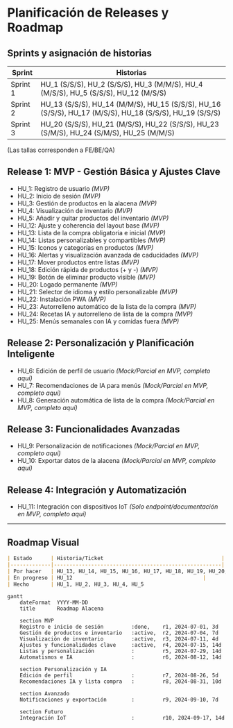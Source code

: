 # Planificación de Releases y Roadmap

## Sprints y asignación de historias

| Sprint   | Historias                                                                                 |
|----------|------------------------------------------------------------------------------------------|
| Sprint 1 | HU_1 (S/S/S), HU_2 (S/S/S), HU_3 (M/M/S), HU_4 (M/S/S), HU_5 (S/S/S), HU_12 (M/S/S)       |
| Sprint 2 | HU_13 (S/S/S), HU_14 (M/M/S), HU_15 (S/S/S), HU_16 (S/S/S), HU_17 (M/S/S), HU_18 (S/S/S), HU_19 (S/S/S) |
| Sprint 3 | HU_20 (S/S/S), HU_21 (M/S/S), HU_22 (S/S/S), HU_23 (S/M/S), HU_24 (S/M/S), HU_25 (M/M/S)  |

(Las tallas corresponden a FE/BE/QA)

## Release 1: MVP - Gestión Básica y Ajustes Clave
- HU_1: Registro de usuario *(MVP)*
- HU_2: Inicio de sesión *(MVP)*
- HU_3: Gestión de productos en la alacena *(MVP)*
- HU_4: Visualización de inventario *(MVP)*
- HU_5: Añadir y quitar productos del inventario *(MVP)*
- HU_12: Ajuste y coherencia del layout base *(MVP)*
- HU_13: Lista de la compra obligatoria e inicial *(MVP)*
- HU_14: Listas personalizables y compartibles *(MVP)*
- HU_15: Iconos y categorías en productos *(MVP)*
- HU_16: Alertas y visualización avanzada de caducidades *(MVP)*
- HU_17: Mover productos entre listas *(MVP)*
- HU_18: Edición rápida de productos (+ y -) *(MVP)*
- HU_19: Botón de eliminar producto visible *(MVP)*
- HU_20: Logado permanente *(MVP)*
- HU_21: Selector de idioma y estilo personalizable *(MVP)*
- HU_22: Instalación PWA *(MVP)*
- HU_23: Autorrelleno automático de la lista de la compra *(MVP)*
- HU_24: Recetas IA y autorrelleno de lista de la compra *(MVP)*
- HU_25: Menús semanales con IA y comidas fuera *(MVP)*

## Release 2: Personalización y Planificación Inteligente
- HU_6: Edición de perfil de usuario *(Mock/Parcial en MVP, completo aquí)*
- HU_7: Recomendaciones de IA para menús *(Mock/Parcial en MVP, completo aquí)*
- HU_8: Generación automática de lista de la compra *(Mock/Parcial en MVP, completo aquí)*

## Release 3: Funcionalidades Avanzadas
- HU_9: Personalización de notificaciones *(Mock/Parcial en MVP, completo aquí)*
- HU_10: Exportar datos de la alacena *(Mock/Parcial en MVP, completo aquí)*

## Release 4: Integración y Automatización
- HU_11: Integración con dispositivos IoT *(Solo endpoint/documentación en MVP, completo aquí)*

---

## Roadmap Visual

```markdown
| Estado      | Historia/Ticket                                      |
|-------------|------------------------------------------------------|
| Por hacer   | HU_13, HU_14, HU_15, HU_16, HU_17, HU_18, HU_19, HU_20, HU_21, HU_22, HU_23, HU_24, HU_25 |
| En progreso | HU_12                                          |
| Hecho       | HU_1, HU_2, HU_3, HU_4, HU_5                               |
```

```mermaid
gantt
    dateFormat  YYYY-MM-DD
    title       Roadmap Alacena

    section MVP
    Registro e inicio de sesión         :done,    r1, 2024-07-01, 3d
    Gestión de productos e inventario   :active,  r2, 2024-07-04, 7d
    Visualización de inventario         :active,  r3, 2024-07-11, 4d
    Ajustes y funcionalidades clave     :active,  r4, 2024-07-15, 14d
    Listas y personalización            :         r5, 2024-07-29, 14d
    Automatismos e IA                   :         r6, 2024-08-12, 14d

    section Personalización y IA
    Edición de perfil                   :         r7, 2024-08-26, 5d
    Recomendaciones IA y lista compra   :         r8, 2024-08-31, 10d

    section Avanzado
    Notificaciones y exportación        :         r9, 2024-09-10, 7d

    section Futuro
    Integración IoT                     :         r10, 2024-09-17, 14d
```
